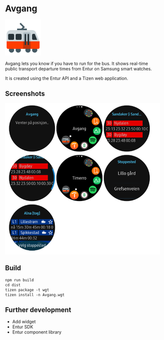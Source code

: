 # Avgang

![Avgang](https://github.com/oysteing/avgang/raw/master/img/icons8-tram-side-view-96.png)

Avgang lets you know if you have to run for the bus. It shows real-time public transport departure times from Entur on Samsung smart watches.

It is created using the Entur API and a Tizen web application.

## Screenshots

![Screenshots](https://github.com/oysteing/avgang/raw/master/img/screenshots.png)

## Build

```
npm run build
cd dist
tizen package -t wgt
tizen install -n Avgang.wgt
```

## Further development

* Add widget
* Entur SDK
* Entur component library